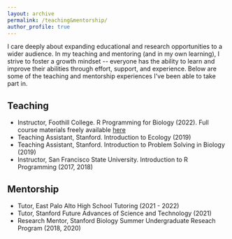 ```yaml
---
layout: archive
permalink: /teaching&mentorship/
author_profile: true
---
```


I care deeply about expanding educational and research opportunities to a wider audience. In my teaching and mentoring (and in my own learning), I strive to foster a growth mindset -- everyone has the ability to learn and improve their abilities through effort, support, and experience.
Below are some of the teaching and mentorship experiences I've been able to take part in.

## Teaching ##

- Instructor, Foothill College. R Programming for Biology (2022). Full course materials freely available <a href="https://github.com/lcouper/RprogrammingCourse"> here</a>   
- Teaching Assistant, Stanford. Introduction to Ecology (2019)   
- Teaching Assistant, Stanford. Introduction to Problem Solving in Biology (2019)
- Instructor, San Francisco State University. Introduction to R Programming (2017, 2018)   

## Mentorship ##

- Tutor, East Palo Alto High School Tutoring (2021 - 2022)   
- Tutor, Stanford Future Advances of Science and Technology (2021)   
- Research Mentor, Stanford Biology Summer Undergraduate Reseach Program (2018, 2020)  
